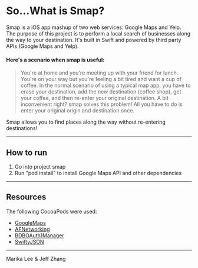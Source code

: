 # So...What is Smap?
Smap is a iOS app mashup of two web services: Google Maps and Yelp. The purpose of this project is to perform a local search of businesses along the way to your destination. It's built in Swift and powered by third party APIs (Google Maps and Yelp).

#### Here's a scenario when smap is useful:
> You're at home and you're meeting up with your friend for lunch. You're on your way but you're feeling a bit tired and want a cup of coffee. In the normal scenario of using a typical map app, you have
 to erase your destination, add the new destination (coffee shop), get your coffee, and then re-enter your original destination. A bit inconvenient right? smap solves this problem! All you have to do is
 enter your original origin and destination once.

Smap allows you to find places along the way without re-entering destinations!

______________

## How to run
1. Go into project smap
2. Run "pod install" to install Google Maps API and other dependencies

______________

## Resources

The following CocoaPods were used:
* [GoogleMaps](https://developers.google.com/maps/documentation/ios-sdk/start#step_3_install_the_api_using_cocoapods)
* [AFNetworking](https://github.com/AFNetworking/AFNetworking)
* [BDBOAuth1Manager](https://github.com/bdbergeron/BDBOAuth1Manager)
* [SwiftyJSON](https://github.com/SwiftyJSON/SwiftyJSON)

______________

Marika Lee & Jeff Zhang 